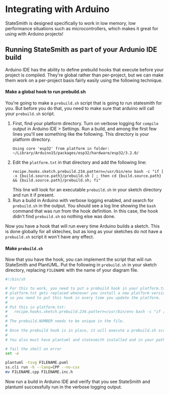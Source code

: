 # Integrating with Arduino

StateSmith is designed specifically to work in low memory, low performance situations such as microcontrollers, which makes it great for using with Arduino projects!

## Running StateSmith as part of your Ardunio IDE build

Arduino IDE has the ability to define prebuild hooks that execute before your project is compiled. They're global rather than per-project, but we can make them work on a per-project basis fairly easily using the following technique.


#### Make a global hook to run prebuild.sh

You're going to make a `prebuild.sh` script that is going to run statesmith for you. But before you do that, you
need to make sure that arduino will call your `prebuild.sh` script.

1. First, find your platform directory. Turn on verbose logging for `compile` output in Arduino IDE > Settings. Run a build, and 
   among the first few lines you'll see something like the following. This directory is your platform directory.
   ```
   Using core 'esp32' from platform in folder: ~/Library/Arduino15/packages/esp32/hardware/esp32/3.2.0/
   ```
2. Edit the `platform.txt` in that directory and add the following line:
   ```
   recipe.hooks.sketch.prebuild.234.pattern=/usr/bin/env bash -c "if [ -x {build.source.path}/prebuild.sh ] ; then cd {build.source.path} && {build.source.path}/prebuild.sh; fi"
   ```
   This line will look for an executable `prebuild.sh` in your sketch directory and run it if present.
3. Run a build in Arduino with verbose logging enabled, and search for `prebuild.sh` in the output. You should see a log line
   showing the `bash` command that was run from the hook definition. In this case, the hook didn't find `prebuild.sh` so nothing 
   else was done.

Now you have a hook that will run every time Arduino builds a sketch. This is done globally for all skteches, but as long as your sketches do not have a `prebuild.sh` script it won't have any effect.

#### Make `prebuild.sh`

Now that you have the hook, you can implement the script that will run StateSmith and PlantUML. Put the following in `prebuild.sh` in your sketch directory, replacing `FILENAME` with the name of your diagram file.

```sh
#!/bin/sh

# For this to work, you need to put a prebuild hook in your platform.txt
# platform.txt gets replaced whenever you install a new platform version,
# so you need to put this hook in every time you update the platform.
#
# Put this in platform.txt:
#   recipe.hooks.sketch.prebuild.234.pattern=/usr/bin/env bash -c "if [ -x {build.source.path}/prebuild.sh ] ; then cd {build.source.path} && {build.source.path}/prebuild.sh; fi"
#
# The prebuild.NUMBER needs to be unique in the file.
#
# Once the prebuild hook is in place, it will execute a prebuild.sh script if it exists in the sketch directory.
#
# You also must have plantuml and statesmith installed and in your path

# fail the shell on error
set -e

plantuml -tsvg FILENAME.puml
ss.cli run -h --lang=CPP --no-csx
mv FILENAME.cpp FILENAME.inc.h
```


Now run a build in Arduino IDE and verify that you see StateSmith and plantuml successfully run in the verbose logging output.